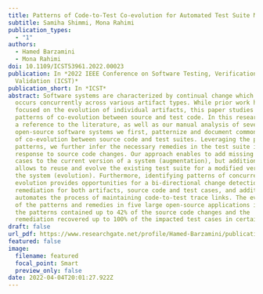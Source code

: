 ```yaml
---
title: Patterns of Code-to-Test Co-evolution for Automated Test Suite Maintenance
subtitle: Samiha Shimmi, Mona Rahimi
publication_types:
  - "1"
authors:
  - Hamed Barzamini
  - Mona Rahimi
doi: 10.1109/ICST53961.2022.00023
publication: In *2022 IEEE Conference on Software Testing, Verification and
  Validation (ICST)*
publication_short: In *ICST*
abstract: Software systems are characterized by continual change which often
  occurs concurrently across various artifact types. While prior work has
  focused on the evolution of individual artifacts, this paper studies the
  patterns of co-evolution between source and test code. In this research, with
  a reference to the literature, as well as our manual analysis of several
  open-source software systems we first, patternize and document common patterns
  of co-evolution between source code and test suites. Leveraging the proposed
  patterns, we further infer the necessary remedies in the test suite in
  response to source code changes. Our approach enables to add missing test
  cases to the current version of a system (augmentation), but additionally
  allows to reuse and evolve the existing test suite for a modified version of
  the system (evolution). Furthermore, identifying patterns of concurrent
  evolution provides opportunities for a bi-directional change detection and
  remediation for both artifacts, source code and test cases, and additionally
  automates the process of maintaining code-to-test trace links. The evaluation
  of the patterns and remedies in five large open-source applications indicated
  the patterns contained up to 42% of the source code changes and the
  remediation recovered up to 100% of the impacted test cases in certain cases.
draft: false
url_pdf: https://www.researchgate.net/profile/Hamed-Barzamini/publication/365120599_CADE_The_Missing_Benchmark_in_Evaluating_Dataset_Requirements_of_AI-enabled_Software/links/63d5f44bc465a873a267858c/CADE-The-Missing-Benchmark-in-Evaluating-Dataset-Requirements-of-AI-enabled-Software.pdf
featured: false
image:
  filename: featured
  focal_point: Smart
  preview_only: false
date: 2022-04-04T20:01:27.922Z
---
```

